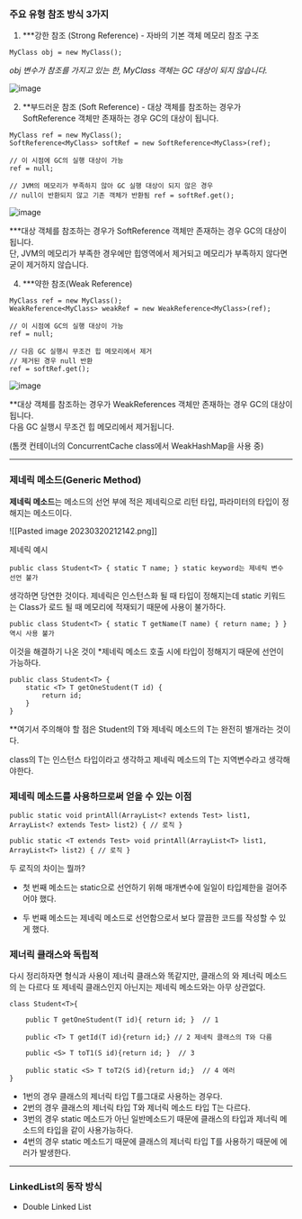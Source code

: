 ### 주요 유형 참조 방식 3가지

1. ***강한 참조 (Strong Reference) - 자바의 기본 객체 메모리 참조 구조
```
MyClass obj = new MyClass();
```
*obj 변수가 참조를 가지고 있는 한, MyClass 객체는 GC 대상이 되지 않습니다.*

![image](https://user-images.githubusercontent.com/67178562/226343496-46f1887a-fd3b-4092-b7ed-6d3b3820539d.png)

2. **부드러운 참조 (Soft Reference) - 대상 객체를 참조하는 경우가 SoftReference 객체만 존재하는 경우 GC의 대상이 됩니다.
```
MyClass ref = new MyClass(); 
SoftReference<MyClass> softRef = new SoftReference<MyClass>(ref); 

// 이 시점에 GC의 실행 대상이 가능 
ref = null; 

// JVM의 메모리가 부족하지 않아 GC 실행 대상이 되지 않은 경우 
// null이 반환되지 않고 기존 객체가 반환됨 ref = softRef.get();
```
![image](https://user-images.githubusercontent.com/67178562/226343550-6ff45ee7-9f94-4a9a-8498-ffd5d1430257.png)


***대상 객체를 참조하는 경우가 SoftReference 객체만 존재하는 경우 GC의 대상이 됩니다.  
단, JVM의 메모리가 부족한 경우에만 힙영역에서 제거되고 메모리가 부족하지 않다면 굳이 제거하지 않습니다.



4. ***약한 참조(Weak Reference) 
```
MyClass ref = new MyClass(); 
WeakReference<MyClass> weakRef = new WeakReference<MyClass>(ref); 

// 이 시점에 GC의 실행 대상이 가능 
ref = null; 

// 다음 GC 실행시 무조건 힙 메모리에서 제거 
// 제거된 경우 null 반환 
ref = softRef.get();
```
![image](https://user-images.githubusercontent.com/67178562/226343586-23ae22c7-b883-4e45-a7a5-6543cbca88a2.png)


**대상 객체를 참조하는 경우가 WeakReferences 객체만 존재하는 경우 GC의 대상이 됩니다.  
다음 GC 실행시 무조건 힙 메모리에서 제거됩니다.  

(톰캣 컨테이너의 ConcurrentCache class에서 WeakHashMap을 사용 중)



---

### 제네릭 메소드(Generic Method)


**제네릭 메소드**는 메소드의 선언 부에 적은 제네릭으로 리턴 타입, 파라미터의 타입이 정해지는 메소드이다.

![[Pasted image 20230320212142.png]]


제네릭 예시

```
public class Student<T> { static T name; } static keyword는 제네릭 변수 선언 불가
```

생각하면 당연한 것이다. 제네릭은 인스턴스화 될 때 타입이 정해지는데 static 키워드는 Class가 로드 될 때 메모리에 적재되기 때문에 사용이 불가하다.


```
public class Student<T> { static T getName(T name) { return name; } } 역시 사용 불가
```


이것을 해결하기 나온 것이 *제네릭 메소드
호출 시에 타입이 정해지기 때문에 선언이 가능하다.


```
public class Student<T> { 
	static <T> T getOneStudent(T id) { 
		return id; 
	} 
}
```

**여기서 주의해야 할 점은 Student<T>의 T와 제네릭 메소드의 T는 완전히 별개라는 것이다.

class의 T는 인스턴스 타입이라고 생각하고 제네릭 메소드의 T는 지역변수라고 생각해야한다.



### 제네릭 메소드를 사용하므로써 얻을 수 있는 이점

```
public static void printAll(ArrayList<? extends Test> list1, ArrayList<? extends Test> list2) { // 로직 }

public static <T extends Test> void printAll(ArrayList<T> list1, ArrayList<T> list2) { // 로직 }

```

두 로직의 차이는 뭘까?

- 첫 번째 메소드는 static으로 선언하기 위해 매개변수에 일일이 타입제한을 걸어주어야 했다.

- 두 번째 메소드는 제네릭 메소드로 선언함으로서 보다 깔끔한 코드를 작성할 수 있게 했다.

### 제너릭 클래스와 독립적

다시 정리하자면 형식과 사용이 제너릭 클래스와 똑같지만, 클래스의 <T>와 제너릭 메소드의 <T>는 다르다 또 제네릭 클래스인지 아닌지는 제네릭 메소드와는 아무 상관없다.

```
class Student<T>{

    public T getOneStudent(T id){ return id; }  // 1
    
    public <T> T getId(T id){return id;} // 2 제네릭 클래스의 T와 다름  
    
    public <S> T toT1(S id){return id; }  // 3
    
    public static <S> T toT2(S id){return id;}  // 4 에러 
}
```

-   1번의 경우 클래스의 제너릭 타입 T를그대로 사용하는 경우다.
-   2번의 경우 클래스의 제너릭 타입 T와 제너릭 메소드 타입 T는 다르다.
-   3번의 경우 static 메소드가 아닌 일반메소드기 때문에 클래스의 타입과 제너릭 메소드의 타입을 같이 사용가능하다.
-   4번의 경우 static 메소드기 때문에 클래스의 제너릭 타입 T를 사용하기 때문에 에러가 발생한다.



---


### LinkedList의 동작 방식

- Double Linked List
